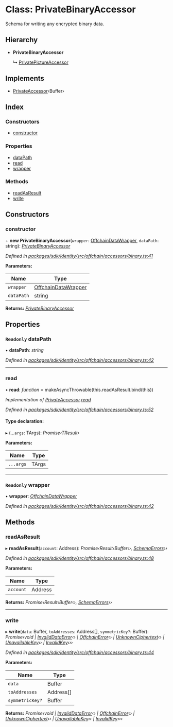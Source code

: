 # Class: PrivateBinaryAccessor

Schema for writing any encrypted binary data.

## Hierarchy

* **PrivateBinaryAccessor**

  ↳ [PrivatePictureAccessor](_offchain_accessors_pictures_.privatepictureaccessor.md)

## Implements

* [PrivateAccessor](../interfaces/_offchain_accessors_interfaces_.privateaccessor.md)‹Buffer›

## Index

### Constructors

* [constructor](_offchain_accessors_binary_.privatebinaryaccessor.md#constructor)

### Properties

* [dataPath](_offchain_accessors_binary_.privatebinaryaccessor.md#readonly-datapath)
* [read](_offchain_accessors_binary_.privatebinaryaccessor.md#read)
* [wrapper](_offchain_accessors_binary_.privatebinaryaccessor.md#readonly-wrapper)

### Methods

* [readAsResult](_offchain_accessors_binary_.privatebinaryaccessor.md#readasresult)
* [write](_offchain_accessors_binary_.privatebinaryaccessor.md#write)

## Constructors

###  constructor

\+ **new PrivateBinaryAccessor**(`wrapper`: [OffchainDataWrapper](_offchain_data_wrapper_.offchaindatawrapper.md), `dataPath`: string): *[PrivateBinaryAccessor](_offchain_accessors_binary_.privatebinaryaccessor.md)*

*Defined in [packages/sdk/identity/src/offchain/accessors/binary.ts:41](https://github.com/celo-org/celo-monorepo/blob/master/packages/sdk/identity/src/offchain/accessors/binary.ts#L41)*

**Parameters:**

Name | Type |
------ | ------ |
`wrapper` | [OffchainDataWrapper](_offchain_data_wrapper_.offchaindatawrapper.md) |
`dataPath` | string |

**Returns:** *[PrivateBinaryAccessor](_offchain_accessors_binary_.privatebinaryaccessor.md)*

## Properties

### `Readonly` dataPath

• **dataPath**: *string*

*Defined in [packages/sdk/identity/src/offchain/accessors/binary.ts:42](https://github.com/celo-org/celo-monorepo/blob/master/packages/sdk/identity/src/offchain/accessors/binary.ts#L42)*

___

###  read

• **read**: *function* = makeAsyncThrowable(this.readAsResult.bind(this))

*Implementation of [PrivateAccessor](../interfaces/_offchain_accessors_interfaces_.privateaccessor.md).[read](../interfaces/_offchain_accessors_interfaces_.privateaccessor.md#read)*

*Defined in [packages/sdk/identity/src/offchain/accessors/binary.ts:52](https://github.com/celo-org/celo-monorepo/blob/master/packages/sdk/identity/src/offchain/accessors/binary.ts#L52)*

#### Type declaration:

▸ (...`args`: TArgs): *Promise‹TResult›*

**Parameters:**

Name | Type |
------ | ------ |
`...args` | TArgs |

___

### `Readonly` wrapper

• **wrapper**: *[OffchainDataWrapper](_offchain_data_wrapper_.offchaindatawrapper.md)*

*Defined in [packages/sdk/identity/src/offchain/accessors/binary.ts:42](https://github.com/celo-org/celo-monorepo/blob/master/packages/sdk/identity/src/offchain/accessors/binary.ts#L42)*

## Methods

###  readAsResult

▸ **readAsResult**(`account`: Address): *Promise‹Result‹Buffer‹›, [SchemaErrors](../modules/_offchain_accessors_errors_.md#schemaerrors)››*

*Defined in [packages/sdk/identity/src/offchain/accessors/binary.ts:48](https://github.com/celo-org/celo-monorepo/blob/master/packages/sdk/identity/src/offchain/accessors/binary.ts#L48)*

**Parameters:**

Name | Type |
------ | ------ |
`account` | Address |

**Returns:** *Promise‹Result‹Buffer‹›, [SchemaErrors](../modules/_offchain_accessors_errors_.md#schemaerrors)››*

___

###  write

▸ **write**(`data`: Buffer, `toAddresses`: Address[], `symmetricKey?`: Buffer): *Promise‹void | [InvalidDataError](_offchain_accessors_errors_.invaliddataerror.md)‹› | [OffchainError](_offchain_accessors_errors_.offchainerror.md)‹› | [UnknownCiphertext](_offchain_accessors_errors_.unknownciphertext.md)‹› | [UnavailableKey](_offchain_accessors_errors_.unavailablekey.md)‹› | [InvalidKey](_offchain_accessors_errors_.invalidkey.md)‹››*

*Defined in [packages/sdk/identity/src/offchain/accessors/binary.ts:44](https://github.com/celo-org/celo-monorepo/blob/master/packages/sdk/identity/src/offchain/accessors/binary.ts#L44)*

**Parameters:**

Name | Type |
------ | ------ |
`data` | Buffer |
`toAddresses` | Address[] |
`symmetricKey?` | Buffer |

**Returns:** *Promise‹void | [InvalidDataError](_offchain_accessors_errors_.invaliddataerror.md)‹› | [OffchainError](_offchain_accessors_errors_.offchainerror.md)‹› | [UnknownCiphertext](_offchain_accessors_errors_.unknownciphertext.md)‹› | [UnavailableKey](_offchain_accessors_errors_.unavailablekey.md)‹› | [InvalidKey](_offchain_accessors_errors_.invalidkey.md)‹››*
